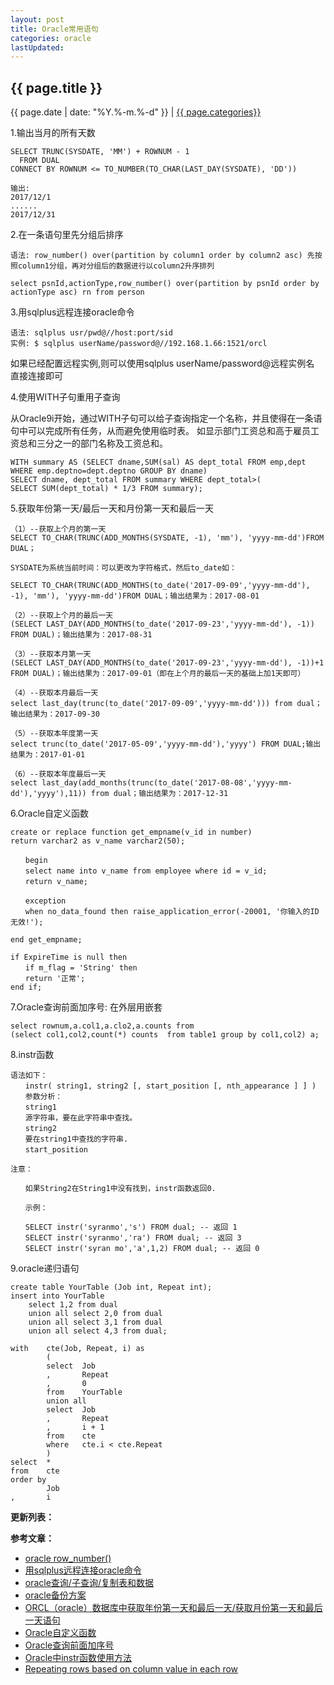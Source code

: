 ```yaml
---
layout: post
title: Oracle常用语句
categories: oracle
lastUpdated:
---
```


## {{ page.title }}

{{ page.date | date: "%Y.%-m.%-d" }} | <a href="/archive#{{ page.categories }}">{{ page.categories}}</a>

1.输出当月的所有天数

```
SELECT TRUNC(SYSDATE, 'MM') + ROWNUM - 1
  FROM DUAL
CONNECT BY ROWNUM <= TO_NUMBER(TO_CHAR(LAST_DAY(SYSDATE), 'DD'))

输出:
2017/12/1
......
2017/12/31
```

2.在一条语句里先分组后排序

```
语法: row_number() over(partition by column1 order by column2 asc) 先按照column1分组，再对分组后的数据进行以column2升序排列

select psnId,actionType,row_number() over(partition by psnId order by actionType asc) rn from person 
```

3.用sqlplus远程连接oracle命令

```
语法: sqlplus usr/pwd@//host:port/sid
实例: $ sqlplus userName/password@//192.168.1.66:1521/orcl
```

如果已经配置远程实例,则可以使用sqlplus userName/password@远程实例名 直接连接即可

4.使用WITH子句重用子查询

从Oracle9i开始，通过WITH子句可以给子查询指定一个名称，并且使得在一条语句中可以完成所有任务，从而避免使用临时表。 
      如显示部门工资总和高于雇员工资总和三分之一的部门名称及工资总和。

```
WITH summary AS (SELECT dname,SUM(sal) AS dept_total FROM emp,dept WHERE emp.deptno=dept.deptno GROUP BY dname)   
SELECT dname, dept_total FROM summary WHERE dept_total>(   
SELECT SUM(dept_total) * 1/3 FROM summary);  
```

5.获取年份第一天/最后一天和月份第一天和最后一天

```
（1）--获取上个月的第一天
SELECT TO_CHAR(TRUNC(ADD_MONTHS(SYSDATE, -1), 'mm'), 'yyyy-mm-dd')FROM DUAL；

SYSDATE为系统当前时间：可以更改为字符格式，然后to_date如：

SELECT TO_CHAR(TRUNC(ADD_MONTHS(to_date('2017-09-09','yyyy-mm-dd'), -1), 'mm'), 'yyyy-mm-dd')FROM DUAL​；输出结果为：2017-08-01

（2）--获取上个月的最后一天
(SELECT LAST_DAY(ADD_MONTHS(to_date('2017-09-23','yyyy-mm-dd'), -1)) FROM DUAL)；输出结果为：2017-08-31

（3）--获取本月第一天
​(SELECT LAST_DAY(ADD_MONTHS(to_date('2017-09-23','yyyy-mm-dd'), -1))+1 FROM DUAL)；输出结果为：2017-09-01（即在上个月的最后一天的基础上加1天即可）

（4）--获取本月最后一天
select last_day(trunc(to_date('2017-09-09','yyyy-mm-dd'))) from dual​；输出结果为：2017-09-30

（5）--获取本年度第一天
select trunc(to_date('2017-05-09','yyyy-mm-dd'),'yyyy') FROM DUAL;​输出结果为：2017-01-01​

（6）--获取本年度最后一天
select last_day(add_months(trunc(to_date('2017-08-08','yyyy-mm-dd'),'yyyy'),11)) from dual；输出结果为：2017-12-31
```

6.Oracle自定义函数

```
create or replace function get_empname(v_id in number) 
return varchar2 as v_name varchar2(50);

　　begin
　　select name into v_name from employee where id = v_id;
　　return v_name;

　　exception
　　when no_data_found then raise_application_error(-20001, '你输入的ID无效!');

end get_empname;

if ExpireTime is null then
　　if m_flag = 'String' then
　　return '正常';
end if;
```

7.Oracle查询前面加序号: 在外层用嵌套

```
select rownum,a.col1,a.clo2,a.counts from 
(select col1,col2,count(*) counts  from table1 group by col1,col2) a;
```

8.instr函数

```
语法如下： 
　　instr( string1, string2 [, start_position [, nth_appearance ] ] ) 
　　参数分析： 
　　string1 
　　源字符串，要在此字符串中查找。 
　　string2 
　　要在string1中查找的字符串. 
　　start_position

注意： 

　　如果String2在String1中没有找到，instr函数返回0. 

　　示例： 

　　SELECT instr('syranmo','s') FROM dual; -- 返回 1 
　　SELECT instr('syranmo','ra') FROM dual; -- 返回 3 
　　SELECT instr('syran mo','a',1,2) FROM dual; -- 返回 0 
```

9.oracle递归语句

```
create table YourTable (Job int, Repeat int);
insert into YourTable
    select 1,2 from dual
    union all select 2,0 from dual
    union all select 3,1 from dual
    union all select 4,3 from dual;

with    cte(Job, Repeat, i) as 
        (
        select  Job
        ,       Repeat
        ,       0
        from    YourTable
        union all
        select  Job
        ,       Repeat
        ,       i + 1
        from    cte
        where   cte.i < cte.Repeat
        )
select  *
from    cte
order by
        Job
,       i
```

**更新列表：**



**参考文章：**


* [oracle row_number()][1]
* [用sqlplus远程连接oracle命令][2]
* [oracle查询/子查询/复制表和数据][3]
* [oracle备份方案][4]
* [ORCL（oracle）数据库中获取年份第一天和最后一天/获取月份第一天和最后一天语句][5]
* [Oracle自定义函数][6]
* [Oracle查询前面加序号][7]
* [Oracle中instr函数使用方法][8]
* [Repeating rows based on column value in each row][9]

[1]: http://www.cnblogs.com/hfliyi/archive/2013/03/17/2964057.html
[2]: http://jdw.iteye.com/blog/719976
[3]: http://lzkyo.iteye.com/blog/692682
[4]: https://wenku.baidu.com/view/f931fb1acd7931b765ce0508763231126edb7705.html
[5]: http://blog.sina.com.cn/s/blog_c42817dc0102xbl8.html
[6]: http://www.cnblogs.com/wuyisky/archive/2010/05/11/oracle_function.html
[7]: http://wenwen.sogou.com/z/q720457604.htm
[8]: http://www.jb51.net/article/31715.htm
[9]: https://stackoverflow.com/questions/11201278/repeating-rows-based-on-column-value-in-each-row